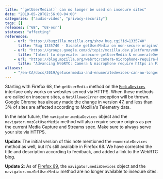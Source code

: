 ```yaml
---
title: "`getUserMedia()` can no longer be used on insecure sites"
date: "2019-05-28T02:56:00-04:00"
categories: ["audio-video", "privacy-security"]
tags: []
releases: ["68", "68-esr"]
statuses: "affecting"
references:
    - url: "https://bugzilla.mozilla.org/show_bug.cgi?id=1335740"
      title: "Bug 1335740 - Disable getUserMedia on non-secure origins"
    - url: "https://groups.google.com/d/topic/mozilla.dev.platform/vmO0NRM46l8/discussion"
      title: "Intent to deprecate: insecure getUserMedia & enumerateDevices requests"
    - url: "https://blog.mozilla.org/webrtc/camera-microphone-require-https-in-firefox-68/"
      title: "Advancing WebRTC: Camera & microphone require https in Firefox 68."
aliases:
    - "/en-CA/docs/2019/getusermedia-and-enumeratedevices-can-no-longer-be-used-on-insecure-sites/"
---
```

Starting with Firefox 68, the `getUserMedia` method on the [`MediaDevices`](https://developer.mozilla.org/docs/Web/API/MediaDevices) interface only works on websites served via HTTPS. When these methods are called on insecure sites, a `NotAllowedError` exception will be thrown. [Google Chrome](https://www.chromestatus.com/feature/5703419427815424) has already made the change in version 47, and less than 3% of sites are affected according to Mozilla's Telemetry data.

In the near future, the `navigator.mediaDevices` object and the `navigator.mozGetUserMedia` method will also require secure origins as per the current Media Capture and Streams spec. Make sure to always serve your site via HTTPS.

**Update**: The initial version of this note mentioned the `enumerateDevices` method as well, but it's still available in Firefox 68. We have corrected the title and description according to feedback, and added a link to the WebRTC blog.

**Update 2**: As of [Firefox 69](https://www.fxsitecompat.dev/en-CA/docs/2019/navigator-mediadevices-and-navigator-mozgetusermedia-can-no-longer-be-used-on-insecure-sites/), the `navigator.mediaDevices` object and the `navigator.mozGetUserMedia` method are no longer available to insecure sites.
